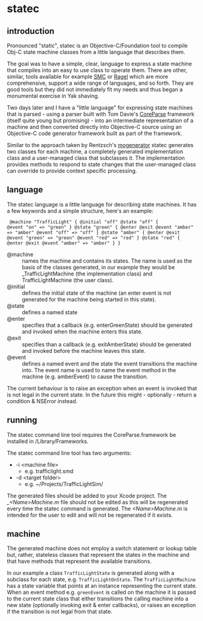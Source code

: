 # statec

## introduction

Pronounced "static", statec is an Objective-C/Foundation tool to compile Obj-C state machine classes from a little language that describes them.

The goal was to have a simple, clear, language to express a state machine that compiles into an easy to use class to operate them. There are other, similar, tools available for example [SMC](http://smc.sourceforge.net/) or [Ragel](http://www.complang.org/ragel/) which are more comprehensive, support a wide range of languages, and so forth. They are good tools but they did not immediately fit my needs and thus began a monumental exercise in Yak shaving.

Two days later and I have a "little language" for expressing state machines that is parsed - using a parser built with Tom Davie's [CoreParse](https://github.com/beelsebob/CoreParse) framework (itself quite young but promising) - into an intermediate representation of a machine and then converted directly into Objective-C source using an Objective-C code generator framework built as part of the framework.

Similar to the approach taken by Rentzsch's [mogenerator](https://github.com/rentzsch/mogenerator) statec generates two classes for each machine, a completely generated implementation class and a user-managed class that subclasses it. The implementation provides methods to respond to state changes that the user-managed class can override to provide context specific processing.

## language

The statec language is a little language for describing state machines. It has a few keywords and a simple structure, here's an example:

<code><pre>
@machine "TrafficLight" {
  @initial "off"
	@state "off" {
		@event "on" => "green"
	}
	@state "green" {
		@enter
		@exit
		@event "amber" => "amber"
		@event "off" => "off"
	}
	@state "amber" {
		@enter
		@exit
		@event "green" => "green"
		@event "red" => "red"
	}
	@state "red" {
		@enter
		@exit
		@event "amber" => "amber"
	}
}
</pre></code>

<dl>
	<dt>@machine</dt>
	<dd>names the machine and contains its states. The name is used as the basis of the classes generated, in our example they would be _TrafficLightMachine (the implementation class) and TrafficLightMachine (the user class).</dd>
	<dt>@initial</dt>
	<dd>defines the initial state of the machine (an enter event is not generated for the machine being started in this state).</dd>
	<dt>@state</dt>
	<dd>defines a named state</dd>
	<dt>@enter</dt>
	<dd>specifies that a callback (e.g. enterGreenState) should be generated and invoked when the machine enters this state.</dd>
	<dt>@exit</dt>
	<dd>specifies than a callback (e.g. exitAmberState) should be generated and invoked before the machine leaves this state.</dd>
	<dt>@event</dt>
	<dd>defines a named event and the state the event transitions the machine into. The event name is used to name the event method in the machine (e.g. amberEvent) to cause the transition.</dd>
</dl>

The current behaviour is to raise an exception when an event is invoked that is not legal in the current state. In the future this might - optionally - return a condition & NSError instead.

## running

The statec command line tool requires the CoreParse.framework be installed in /Library/Frameworks.

The statec command line tool has two arguments:

* -i &lt;machine file&gt; 
	* e.g. trafficlight.smd
* -d &lt;target folder&gt;
	* e.g. ~/Projects/TrafficLightSim/

The generated files should be added to your Xcode project. The *\_&lt;Name&gt;Machine.m* file should not be edited as this will be regenerated every time the statec command is generated. The *&lt;Name&gt;Machine.m* is intended for the user to edit and will not be regenerated if it exists.

## machine

The generated machine does not employ a switch statement or lookup table but, rather, stateless classes that represent the states in the machine and that have methods that represent the available transitions.

In our example a class `TrafficLightState` is generated along with a subclass for each state, e.g. `TrafficLightOnState`. The `TrafficLightMachine` has a state variable that points at an instance representing the current state. When an event method e.g. `greenEvent` is called on the machine it is passed to the current state class that either transitions the calling machine into a new state (optionally invoking exit & enter callbacks), or raises an exception if the transition is not legal from that state.

